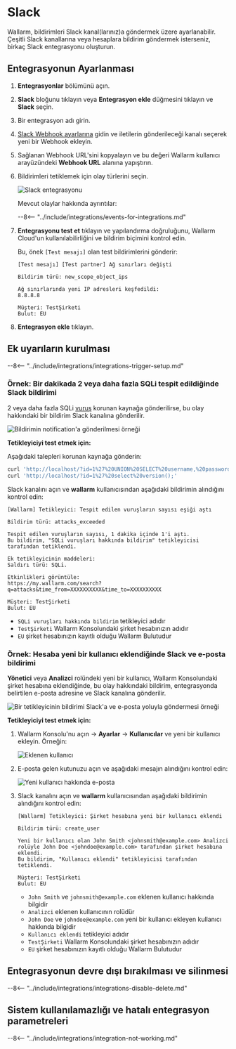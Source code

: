 # Slack

Wallarm, bildirimleri Slack kanal(larınız)a göndermek üzere ayarlanabilir. Çeşitli Slack kanallarına veya hesaplara bildirim göndermek isterseniz, birkaç Slack entegrasyonu oluşturun.

## Entegrasyonun Ayarlanması

1. **Entegrasyonlar** bölümünü açın.
1. **Slack** bloğunu tıklayın veya **Entegrasyon ekle** düğmesini tıklayın ve **Slack** seçin.
1. Bir entegrasyon adı girin.
1. [Slack Webhook ayarlarına](https://my.slack.com/services/new/incoming-webhook/) gidin ve iletilerin gönderileceği kanalı seçerek yeni bir Webhook ekleyin.
1. Sağlanan Webhook URL'sini kopyalayın ve bu değeri Wallarm kullanıcı arayüzündeki **Webhook URL** alanına yapıştırın.
1. Bildirimleri tetiklemek için olay türlerini seçin.

    ![Slack entegrasyonu](../../../images/user-guides/settings/integrations/add-slack-integration.png)

    Mevcut olaylar hakkında ayrıntılar:

    --8<-- "../include/integrations/events-for-integrations.md"

1. **Entegrasyonu test et** tıklayın ve yapılandırma doğruluğunu, Wallarm Cloud'un kullanılabilirliğini ve bildirim biçimini kontrol edin.

    Bu, önek `[Test mesajı]` olan test bildirimlerini gönderir:

    ```
    [Test mesajı] [Test partner] Ağ sınırları değişti

    Bildirim türü: new_scope_object_ips

    Ağ sınırlarında yeni IP adresleri keşfedildi:
    8.8.8.8

    Müşteri: TestŞirketi
    Bulut: EU
    ```

1. **Entegrasyon ekle** tıklayın.

## Ek uyarıların kurulması

--8<-- "../include/integrations/integrations-trigger-setup.md"

### Örnek: Bir dakikada 2 veya daha fazla SQLi tespit edildiğinde Slack bildirimi

2 veya daha fazla SQLi [vuruş](../../../glossary-en.md#hit) korunan kaynağa gönderilirse, bu olay hakkındaki bir bildirim Slack kanalına gönderilir.

![Bildirimin notification'a gönderilmesi örneği](../../../images/user-guides/triggers/trigger-example1.png)

**Tetikleyiciyi test etmek için:**

Aşağıdaki talepleri korunan kaynağa gönderin:

```bash
curl 'http://localhost/?id=1%27%20UNION%20SELECT%20username,%20password%20FROM%20users--<script>prompt(1)</script>'
curl 'http://localhost/?id=1%27%20select%20version();'
```
Slack kanalını açın ve **wallarm** kullanıcısından aşağıdaki bildirimin alındığını kontrol edin:

```
[Wallarm] Tetikleyici: Tespit edilen vuruşların sayısı eşiği aştı

Bildirim türü: attacks_exceeded

Tespit edilen vuruşların sayısı, 1 dakika içinde 1'i aştı.
Bu bildirim, "SQLi vuruşları hakkında bildirim" tetikleyicisi tarafından tetiklendi.

Ek tetikleyicinin maddeleri:
Saldırı türü: SQLi.

Etkinlikleri görüntüle:
https://my.wallarm.com/search?q=attacks&time_from=XXXXXXXXXX&time_to=XXXXXXXXXX

Müşteri: TestŞirketi
Bulut: EU
```

* `SQLi vuruşları hakkında bildirim` tetikleyici adıdır
* `TestŞirketi` Wallarm Konsolundaki şirket hesabınızın adıdır
* `EU` şirket hesabınızın kayıtlı olduğu Wallarm Bulutudur

### Örnek: Hesaba yeni bir kullanıcı eklendiğinde Slack ve e-posta bildirimi

**Yönetici** veya **Analizci** rolündeki yeni bir kullanıcı, Wallarm Konsolundaki şirket hesabına eklendiğinde, bu olay hakkındaki bildirim, entegrasyonda belirtilen e-posta adresine ve Slack kanalına gönderilir.

![Bir tetikleyicinin bildirimi Slack'a ve e-posta yoluyla göndermesi örneği](../../../images/user-guides/triggers/trigger-example2.png)

**Tetikleyiciyi test etmek için:**

1. Wallarm Konsolu'nu açın → **Ayarlar** → **Kullanıcılar** ve yeni bir kullanıcı ekleyin. Örneğin:

    ![Eklenen kullanıcı](../../../images/user-guides/settings/integrations/webhook-examples/adding-user.png)
2. E-posta gelen kutunuzu açın ve aşağıdaki mesajın alındığını kontrol edin:

    ![Yeni kullanıcı hakkında e-posta](../../../images/user-guides/triggers/test-new-user-email-message.png)
3. Slack kanalını açın ve **wallarm** kullanıcısından aşağıdaki bildirimin alındığını kontrol edin:

    ```
    [Wallarm] Tetikleyici: Şirket hesabına yeni bir kullanıcı eklendi

    Bildirim türü: create_user
    
    Yeni bir kullanıcı olan John Smith <johnsmith@example.com> Analizci rolüyle John Doe <johndoe@example.com> tarafından şirket hesabına eklendi.
    Bu bildirim, "Kullanıcı eklendi" tetikleyicisi tarafından tetiklendi.

    Müşteri: TestŞirketi
    Bulut: EU
    ```

    * `John Smith` ve `johnsmith@example.com` eklenen kullanıcı hakkında bilgidir
    * `Analizci` eklenen kullanıcının rolüdür
    * `John Doe` ve `johndoe@example.com` yeni bir kullanıcı ekleyen kullanıcı hakkında bilgidir
    * `Kullanıcı eklendi` tetikleyici adıdır
    * `TestŞirketi` Wallarm Konsolundaki şirket hesabınızın adıdır
    * `EU` şirket hesabınızın kayıtlı olduğu Wallarm Bulutudur

## Entegrasyonun devre dışı bırakılması ve silinmesi

--8<-- "../include/integrations/integrations-disable-delete.md"

## Sistem kullanılamazlığı ve hatalı entegrasyon parametreleri

--8<-- "../include/integrations/integration-not-working.md"